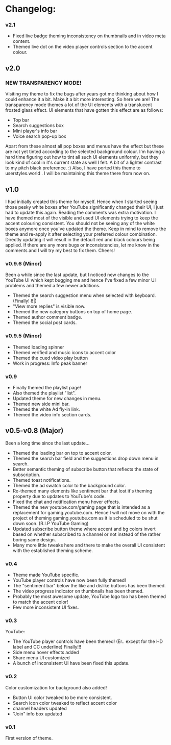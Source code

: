 # Changelog:

### v2.1
- Fixed live badge theming inconsistency on thumbnails and in video meta content.
- Themed live dot on the video player controls section to the accent colour.

## v2.0 
### NEW TRANSPARENCY MODE!
Visiting my theme to fix the bugs after years got me thinking about how I could enhance it a bit. Make it a bit more interesting. So here we are! The transparency mode themes a lot of the UI elements with a translucent frosted glass effect. UI elements that have gotten this effect are as follows:

- Top bar 
- Search suggestions box 
- Mini player's info bar 
- Voice search pop-up box

Apart from these almost all pop boxes and menus have the effect but these are not yet tinted according to the selected background colour. I'm having a hard time figuring out how to tint all such UI elements uniformly, but they look kind of cool in it's current state as well I felt. A bit of a lighter contrast to my pitch black preference. :) Also, I have ported this theme to userstyles.world . I will be maintaining this theme there from now on.

## v1.0
I had initially created this theme for myself. Hence when I started seeing those pesky white boxes after YouTube significantly changed their UI, I just had to update this again. Reading the comments was extra motivation. I have themed most of the visible and used UI elements trying to keep the accent colouring consistent. You should not be seeing any of the white boxes anymore once you've updated the theme. Keep in mind to remove the theme and re-apply it after selecting your preferred colour combination. Directly updating it will result in the default red and black colours being applied. If there are any more bugs or inconsistencies, let me know in the comments and I will try my best to fix them. Cheers!

### v0.9.6 (Minor)
Been a while since the last update, but I noticed new changes to the YouTube UI which kept bugging me and hence I've fixed a few minor UI problems and themed a few newer additions.

- Themed the search suggestion menu when selected with keyboard. (Finally! 8|) 
- "View more replies" is visible now. 
- Themed the new category buttons on top of home page. 
- Themed author comment badge. 
- Themed the social post cards.

### v0.9.5 (Minor)
- Themed loading spinner
- Themed verified and music icons to accent color
- Themed the cued video play button
- Work in progress: Info peak banner

### v0.9
- Finally themed the playlist page!
- Also themed the playlist "list".
- Updated theme for new changes in menu.
- Themed new side mini bar.
- Themed the white Ad fly-in link.
- Themed the video info section cards.

## v0.5-v0.8 (Major)
Been a long time since the last update...

- Themed the loading bar on top to accent color. 
- Themed the search bar field and the suggestions drop down menu in search. 
- Better semantic theming of subscribe button that reflects the state of subscription. 
- Themed toast notifications. 
- Themed the ad swatch color to the background color. 
- Re-themed many elements like sentiment bar that lost it's theming property due to updates to YouTube's code. 
- Fixed the chat and notification menu hover effects. 
- Themed the new youtube.com/gaming page that is intended as a replacement for gaming.youtube.com. Hence I will not move on with the project of theming gaming.youtube.com as it is scheduled to be shut down soon. (R.I.P YouTube Gaming) 
- Updated subscribe button theme where accent and bg colors invert based on whether subscribed to a channel or not instead of the rather boring same design. 
- Many more little tweaks here and there to make the overall UI consistent with the established theming scheme.

### v0.4
- Theme made YouTube specific.
- YouTube player controls have now been fully themed!
- The "sentiment bar" below the like and dislike buttons has been themed.
- The video progress indicator on thumbnails has been themed.
- Probably the most awesome update, YouTube logo too has been themed to match the accent color!
- Few more inconsistent UI fixes.

### v0.3
YouTube:
- The YouTube player controls have been themed! (Er.. except for the HD label and CC underline) Finally!!!
- Side menu hover effects added
- Share menu UI customized
- A bunch of inconsistent UI have been fixed this update.

### v0.2
Color customization for background also added!

- Button UI color tweaked to be more consistent.
- Search icon color tweaked to reflect accent color
- channel headers updated
- "Join" info box updated

### v0.1
First version of theme.